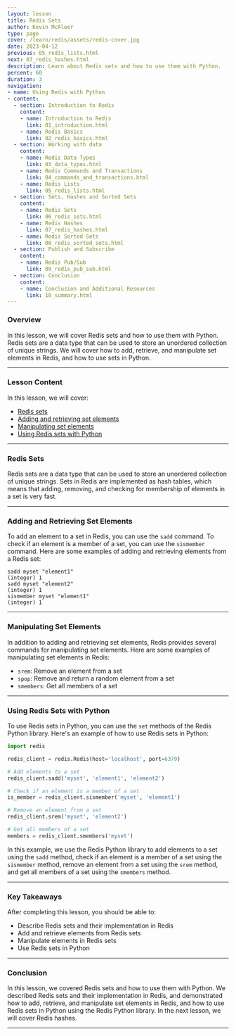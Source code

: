 ```yaml
---
layout: lesson
title: Redis Sets
author: Kevin McAleer
type: page
cover: /learn/redis/assets/redis-cover.jpg
date: 2023-04-12
previous: 05_redis_lists.html
next: 07_redis_hashes.html
description: Learn about Redis sets and how to use them with Python.
percent: 60
duration: 3
navigation:
- name: Using Redis with Python
- content:
  - section: Introduction to Redis
    content:
    - name: Introduction to Redis
      link: 01_introduction.html
    - name: Redis Basics
      link: 02_redis_basics.html
  - section: Working with data
    content:
    - name: Redis Data Types
      link: 03_data_types.html
    - name: Redis Commands and Transactions
      link: 04_commands_and_transactions.html
    - name: Redis Lists
      link: 05_redis_lists.html
  - section: Sets, Hashes and Sorted Sets
    content:
    - name: Redis Sets
      link: 06_redis_sets.html
    - name: Redis Hashes
      link: 07_redis_hashes.html
    - name: Redis Sorted Sets
      link: 08_redis_sorted_sets.html
  - section: Publish and Subscribe
    content:
    - name: Redis Pub/Sub
      link: 09_redis_pub_sub.html
  - section: Conclusion
    content:
    - name: Conclusion and Additional Resources
      link: 10_summary.html
---
```



<!-- ![Cover photo of Redis sets](assets/redis-sets.jpg){:class="cover"} -->

### Overview

In this lesson, we will cover Redis sets and how to use them with Python. Redis sets are a data type that can be used to store an unordered collection of unique strings. We will cover how to add, retrieve, and manipulate set elements in Redis, and how to use sets in Python.

---

### Lesson Content

In this lesson, we will cover:

* [Redis sets](#redis-sets)
* [Adding and retrieving set elements](#adding-and-retrieving-set-elements)
* [Manipulating set elements](#manipulating-set-elements)
* [Using Redis sets with Python](#using-redis-sets-with-python)

---

### Redis Sets

Redis sets are a data type that can be used to store an unordered collection of unique strings. Sets in Redis are implemented as hash tables, which means that adding, removing, and checking for membership of elements in a set is very fast.

---

### Adding and Retrieving Set Elements

To add an element to a set in Redis, you can use the `sadd` command. To check if an element is a member of a set, you can use the `sismember` command. Here are some examples of adding and retrieving elements from a Redis set:

```redis
sadd myset "element1"
(integer) 1
sadd myset "element2"
(integer) 1
sismember myset "element1"
(integer) 1
```

---

### Manipulating Set Elements

In addition to adding and retrieving set elements, Redis provides several commands for manipulating set elements. Here are some examples of manipulating set elements in Redis:

* `srem`: Remove an element from a set
* `spop`: Remove and return a random element from a set
* `smembers`: Get all members of a set

---

### Using Redis Sets with Python

To use Redis sets in Python, you can use the `set` methods of the Redis Python library. Here's an example of how to use Redis sets in Python:

```python
import redis

redis_client = redis.Redis(host='localhost', port=6379)

# Add elements to a set
redis_client.sadd('myset', 'element1', 'element2')

# Check if an element is a member of a set
is_member = redis_client.sismember('myset', 'element1')

# Remove an element from a set
redis_client.srem('myset', 'element2')

# Get all members of a set
members = redis_client.smembers('myset')
```

In this example, we use the Redis Python library to add elements to a set using the `sadd` method, check if an element is a member of a set using the `sismember` method, remove an element from a set using the `srem` method, and get all members of a set using the `smembers` method.

---

### Key Takeaways

After completing this lesson, you should be able to:

* Describe Redis sets and their implementation in Redis
* Add and retrieve elements from Redis sets
* Manipulate elements in Redis sets
* Use Redis sets in Python

---

### Conclusion

In this lesson, we covered Redis sets and how to use them with Python. We described Redis sets and their implementation in Redis, and demonstrated how to add, retrieve, and manipulate set elements in Redis, and how to use Redis sets in Python using the Redis Python library. In the next lesson, we will cover Redis hashes.

---
